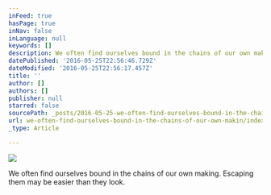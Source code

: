 ```yaml
---
inFeed: true
hasPage: true
inNav: false
inLanguage: null
keywords: []
description: We often find ourselves bound in the chains of our own making. Escaping them may be easier than they look.
datePublished: '2016-05-25T22:56:46.729Z'
dateModified: '2016-05-25T22:56:17.457Z'
title: ''
author: []
authors: []
publisher: null
starred: false
sourcePath: _posts/2016-05-25-we-often-find-ourselves-bound-in-the-chains-of-our-own-makin.md
url: we-often-find-ourselves-bound-in-the-chains-of-our-own-makin/index.html
_type: Article

---
```

![](https://the-grid-user-content.s3-us-west-2.amazonaws.com/5208f156-bfd3-4ff2-b7b3-277a0f23dbdd.jpg)

We often find ourselves bound in the chains of our own making. Escaping them may be easier than they look.